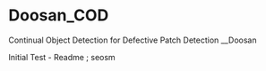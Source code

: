 # Doosan_COD
Continual Object Detection for Defective Patch Detection __Doosan

Initial Test - Readme ; seosm

